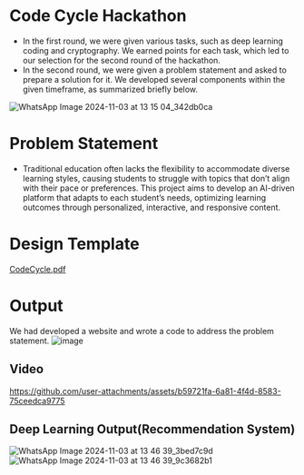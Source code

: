 # Code Cycle Hackathon
- In the first round, we were given various tasks, such as deep learning coding and cryptography. We earned points for each task, which led to our selection for the second round of the hackathon.
- In the second round, we were given a problem statement and asked to prepare a solution for it. We developed several components within the given timeframe, as summarized briefly below.

![WhatsApp Image 2024-11-03 at 13 15 04_342db0ca](https://github.com/user-attachments/assets/f1d61ae9-1c39-4ace-bf4c-785f15c18c5f)
# Problem Statement
- Traditional education often lacks the flexibility to accommodate diverse learning styles, causing students to struggle with topics that don’t align with their pace or preferences. This project aims to develop an AI-driven platform that adapts to each student’s needs, optimizing learning outcomes through personalized, interactive, and responsive content.
# Design Template
[CodeCycle.pdf](https://github.com/user-attachments/files/17609704/CodeCycle.pdf)
# Output
We had developed a website and wrote a code to address the problem statement.
![image](https://github.com/user-attachments/assets/6e4190d4-7161-42a1-ac66-36e18420d2f0)
## Video


https://github.com/user-attachments/assets/b59721fa-6a81-4f4d-8583-75ceedca9775


## Deep Learning Output(Recommendation System)
![WhatsApp Image 2024-11-03 at 13 46 39_3bed7c9d](https://github.com/user-attachments/assets/33a2fea9-e734-47f4-8fbb-94aa6f61e77f)
![WhatsApp Image 2024-11-03 at 13 46 39_9c3682b1](https://github.com/user-attachments/assets/189e4331-9e7e-432f-a5f9-85ebee668b41)

